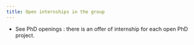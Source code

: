 ```yaml
---
title: Open internships in the group
---
```


* See PhD openings : there is an offer of internship for each open PhD project. 
